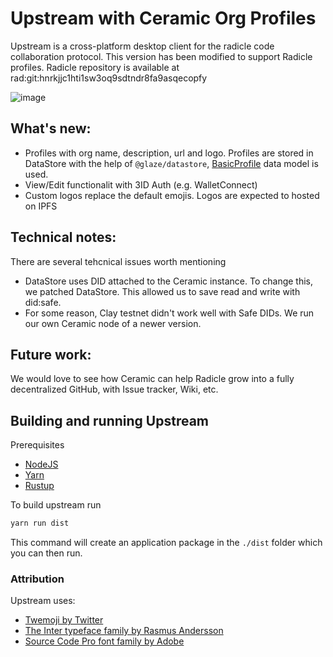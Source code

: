 # Upstream with Ceramic Org Profiles

Upstream is a cross-platform desktop client for the radicle code collaboration
protocol. This version has been modified to support Radicle profiles. Radicle repository is available at rad:git:hnrkjjc1hti1sw3oq9sdtndr8fa9asqecopfy

![image](https://user-images.githubusercontent.com/4420479/138189305-cd1fd807-e933-4efc-9b7f-11aa9c57a84c.png)

## What's new:
- Profiles with org name, description, url and logo. Profiles are stored in DataStore with the help of `@glaze/datastore`, [BasicProfile](https://developers.ceramic.network/streamtypes/tile-document/schemas/basic-profile/) data model is used.
- View/Edit functionalit with 3ID Auth (e.g. WalletConnect)
- Custom logos replace the default emojis. Logos are expected to hosted on IPFS

## Technical notes:

There are several tehcnical issues worth mentioning

- DataStore uses DID attached to the Ceramic instance. To change this, we patched DataStore. This allowed us to save read and write with did:safe.
- For some reason, Clay testnet didn't work well with Safe DIDs. We run our own Ceramic node of a newer version.

## Future work:

We would love to see how Ceramic can help Radicle grow into a fully decentralized GitHub, with Issue tracker, Wiki, etc.

## Building and running Upstream

Prerequisites

* [NodeJS](https://nodejs.org/en/)
* [Yarn](https://yarnpkg.com/getting-started/install)
* [Rustup](https://github.com/rust-lang/rustup)

To build upstream run

```bash
yarn run dist
```

This command will create an application package in the `./dist` folder which
you can then run.

### Attribution

Upstream uses:
  - [Twemoji by Twitter][tw]
  - [The Inter typeface family by Rasmus Andersson][ra]
  - [Source Code Pro font family by Adobe][so]


[ba]: https://badge.buildkite.com/4fb43c6b471ab7cc26509eae235b0e4bbbaace11cc1848eae6.svg?branch=master
[co]: docs/contributing.md
[de]: docs/development.md
[pr]: proxy
[ra]: https://rsms.me/inter
[rc]: https://radicle.community
[ru]: https://www.rust-lang.org
[rw]: https://radicle.xyz/downloads.html
[so]: https://adobe-fonts.github.io/source-code-pro
[st]: https://buildkite.com/monadic/radicle-upstream
[sv]: https://svelte.dev
[tw]: https://twemoji.twitter.com
[ui]: ui
